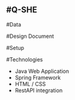 #Q-SHE
-



#Data


#Design Document


#Setup


#Technologies
* Java Web Application
* Spring Framework 
* HTML / CSS
* RestAPI integration 

